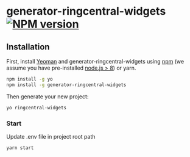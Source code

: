 # generator-ringcentral-widgets [![NPM version][npm-image]][npm-url]

## Installation

First, install [Yeoman](http://yeoman.io) and generator-ringcentral-widgets using [npm](https://www.npmjs.com/) (we assume you have pre-installed [node.js > 8](https://nodejs.org/)) or yarn.

```bash
npm install -g yo
npm install -g generator-ringcentral-widgets
```

Then generate your new project:

```bash
yo ringcentral-widgets
```

### Start

Update .env file in project root path

```
yarn start
```

[npm-image]: https://badge.fury.io/js/generator-ringcentral-widgets.svg
[npm-url]: https://npmjs.org/package/generator-ringcentral-widgets
